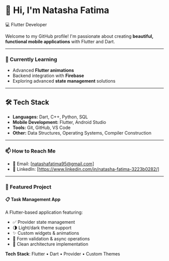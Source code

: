 # 👋 Hi, I'm Natasha Fatima  

💻 Flutter Developer 

Welcome to my GitHub profile! I'm passionate about creating **beautiful, functional mobile applications** with Flutter and Dart.  

---
### 🌱 Currently Learning  
- Advanced **Flutter animations**  
- Backend integration with **Firebase**  
- Exploring advanced **state management** solutions   

---
## 🛠 Tech Stack
- **Languages:** Dart, C++, Python, SQL  
- **Mobile Development:** Flutter, Android Studio    
- **Tools:** Git, GitHub, VS Code 
- **Other:** Data Structures, Operating Systems, Compiler Construction  

---
### 📫 How to Reach Me  
- 📧 Email: [natashafatima95@gmail.com]  
- 💼 LinkedIn: [https://www.linkedin.com/in/natasha-fatima-3223b0282/]
  
---

### 🚀 Featured Project

#### 📋 Task Management App
A Flutter-based application featuring:
- ✅ Provider state management
- 🌗 Light/dark theme support
- ✨ Custom widgets & animations
- 📝 Form validation & async operations
- 🎯 Clean architecture implementation

**Tech Stack**: Flutter • Dart • Provider • Custom Themes
<!--
**natashafatii/natashafatii** is a ✨ _special_ ✨ repository because its `README.md` (this file) appears on your GitHub profile.

Here are some ideas to get you started:

- 🔭 I’m currently working on ...
- 🌱 I’m currently learning ...
- 👯 I’m looking to collaborate on ...
- 🤔 I’m looking for help with ...
- 💬 Ask me about ...
- 📫 How to reach me: ...
- 😄 Pronouns: ...
- ⚡ Fun fact: ...
-->
